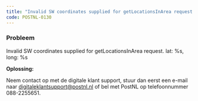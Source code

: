 ```yaml
---
title: "Invalid SW coordinates supplied for getLocationsInArea request. lat: %s, long: %s"
code: POSTNL-0130
---
```



<p><h3>Probleem</h3></p><p>Invalid SW coordinates supplied for getLocationsInArea request. lat: %s, long: %s</p><p><strong>Oplossing: </strong></p><p>Neem contact op met de digitale klant support, stuur dan eerst een e-mail naar <a href="mailto:digitaleklantsupport@postnl.nl" class="external-link" rel="nofollow">digitaleklantsupport@postnl.nl</a> of bel met PostNL op telefoonnummer 088-2255651.</p>
